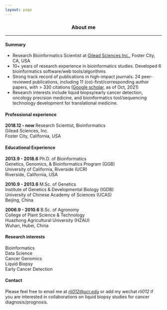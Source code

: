 ```yaml
---
layout: page
---
```


<div align="center"><h3>About me</h3></div>

----------------------

#### Summary

+ Research Bioinformatics Scientist at [Gilead Sciences Inc.](https://www.gilead.com/), Foster City, CA, USA
+ 10+ years of research experience in bioinformatics studies. Developed 6 bioinformatics software/web tools/algorithms
+ Strong track record of publications in high-impact journals: 24 peer-reviewed publications, including 11 (co)-first/corresponding author papers, with > 330 citations ([Google scholar](https://scholar.google.com/citations?hl=en&user=dsoteJwAAAAJ&view_op=list_works&sortby=pubdate), as of Oct, 2021)
+ Research interests include liquid biopsy/early cancer detection, oncology precision medicine, and bioinformatics tool/sequencing technology development for translational medicine.

#### Professional experience
**2018.12 - now**
Research Scientist, Bioinformatics  
Gilead Sciences, Inc.  
Foster City, California, USA

#### Educational Experience
**2013.9 - 2018.6**
Ph.D. of Bioinformatics  
Genetics, Genomics, & Bioinformatics Program (GGB)  
University of California, Riverside (UCR)  
Riverside, California, USA

**2010.9 - 2013.6**
M.Sc. of Genetics  
Institute of Genetics & Developmental Biology (IGDB)  
University of Chinese Academy of Sciences (UCAS)  
Beijing, China

**2006.9 - 2010.6**
B.Sc. of Agronomy  
College of Plant Science & Technology  
Huazhong Agricultural University (HZAU)  
Wuhan, Hubei, China

#### Research interests
Bioinformatics  
Data Science  
Cancer Genomics  
Liquid Biopsy  
Early Cancer Detection  

#### Contact
Please feel free to email me at *rli012@ucr.edu* or add my wechat *rli012* if you are interested in collaborations on liquid biopsy studies for cancer diagnosis/prognosis.
